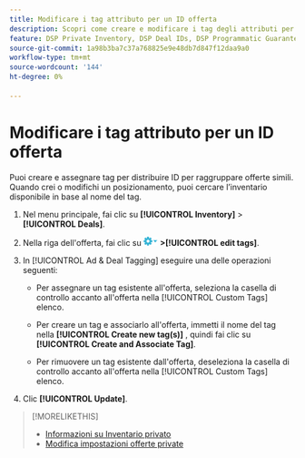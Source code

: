 ```yaml
---
title: Modificare i tag attributo per un ID offerta
description: Scopri come creare e modificare i tag degli attributi per un ID offerta.
feature: DSP Private Inventory, DSP Deal IDs, DSP Programmatic Guaranteed Deals
source-git-commit: 1a98b3ba7c37a768825e9e48db7d847f12daa9a0
workflow-type: tm+mt
source-wordcount: '144'
ht-degree: 0%

---
```


# Modificare i tag attributo per un ID offerta

Puoi creare e assegnare tag per distribuire ID per raggruppare offerte simili. Quando crei o modifichi un posizionamento, puoi cercare l’inventario disponibile in base al nome del tag.

1. Nel menu principale, fai clic su **[!UICONTROL Inventory]** > **[!UICONTROL Deals]**.

1. Nella riga dell&#39;offerta, fai clic su ![Menu Opzioni](/help/dsp/assets/options-menu.png) **>[!UICONTROL edit tags]**.

1. In [!UICONTROL Ad & Deal Tagging] eseguire una delle operazioni seguenti:

   * Per assegnare un tag esistente all&#39;offerta, seleziona la casella di controllo accanto all&#39;offerta nella [!UICONTROL Custom Tags] elenco.

   * Per creare un tag e associarlo all&#39;offerta, immetti il nome del tag nella **[!UICONTROL Create new tag(s)]** , quindi fai clic su **[!UICONTROL Create and Associate Tag]**.

   * Per rimuovere un tag esistente dall&#39;offerta, deseleziona la casella di controllo accanto all&#39;offerta nella [!UICONTROL Custom Tags] elenco.

1. Clic **[!UICONTROL Update]**.

>[!MORELIKETHIS]
>
>* [Informazioni su Inventario privato](private-inventory-about.md)
>* [Modifica impostazioni offerte private](/help/dsp/inventory/deal-id-edit.md)

